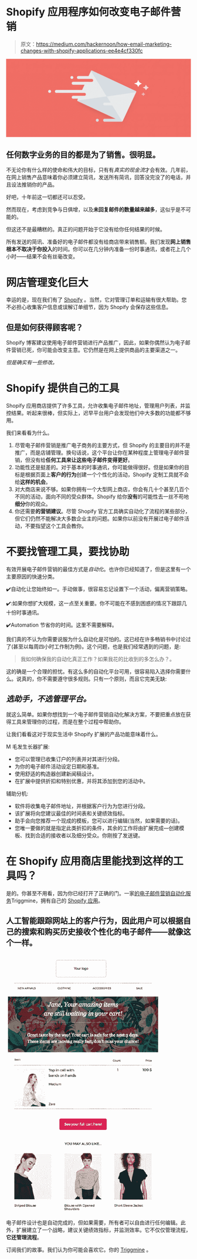 # Shopify 应用程序如何改变电子邮件营销

> 原文：<https://medium.com/hackernoon/how-email-marketing-changes-with-shopify-applications-ee4e4cf330fc>

![](img/e8ca1aad91e3561a7dd71774ab0810ce.png)

## 任何数字业务的目的都是为了销售。很明显。

不无论你有什么样的使命和伟大的目标，只有有*真实的现金流*才会有效。几年前，在网上销售产品意味着你必须建立简讯，发送所有简讯，回答没完没了的电话，并且设法推销你的产品。

好吧，十年前这一切都还可以忍受。

然而现在，考虑到竞争与日俱增，以及**未回复邮件的数量越来越多**，这似乎是不可能的。

但这还不是最糟糕的。真正的问题开始于它没有给你任何结果的时候。

所有发送的简讯、准备好的电子邮件都没有给商店带来销售额。我们发现**网上销售根本不取决于你投入**的时间。你可以在几分钟内准备一份时事通讯，或者花上几个小时——结果不会有丝毫改变。

# **网店管理变化巨大**

幸运的是，现在我们有了 [Shopify](https://www.shopify.ca/) 。当然，它对管理订单和运输有很大帮助。您不必担心收集客户信息或误解订单细节，因为 Shopify 会保存这些信息。

## 但是如何获得顾客呢？

Shopify 博客建议使用电子邮件营销进行产品推广，因此，如果你偶然认为电子邮件营销已死，你可能会改变主意。它仍然是在网上提供商品的主要渠道之一。

*但是确实有一些修改。*

# **Shopify 提供自己的工具**

Shopify 应用商店提供了许多工具，允许收集电子邮件地址，管理用户列表，并监控结果。听起来很棒，但实际上，迟早平台用户会发现他们中大多数的功能都不够用。

我们来看看为什么。

1.  尽管电子邮件营销是推广电子商务的主要方式，但 Shopify 的主要目的并不是推广，而是店铺管理。换句话说，这个平台让你在某种程度上管理电子邮件营销，但没有给**任何工具来让这些电子邮件变得更好**。
2.  功能性还是挺差的。对于基本的时事通讯，你可能做得很好。但是如果你的目标是根据页面上**客户的行为**创建一个个性化的活动，Shopify 定制工具就不会给**这样的机会**。
3.  对大商店来说不够。如果你拥有一个大型网上商店，你会有几十个甚至几百个不同的活动，面向不同的受众群体。Shopify 给你**没有**的可能性去一丝不苟地**细分**你的观众。
4.  你还需要**的营销建议**。尽管 Shopify 官方工具确实自动化了流程的某些部分，但它们仍然不能解决大多数企业主的问题。如果你以前没有开展过电子邮件活动，不要指望这个工具会教你。

# 不要找管理工具，要找协助

有效开展电子邮件营销的最佳方式是*自动化*。也许你已经知道了，但是这里有一个主要原因的快速分类。

✔️自动化让您始终如一。手动做事，很容易忘记设置下一个活动，偏离营销策略。

✔️:如果你想扩大规模，这一点至关重要。你不可能在不感到困惑的情况下跟踪几十份时事通讯。

✔️Automation 节省你的时间。这里不需要解释。

我们真的不认为你需要说服为什么自动化是可怕的。这已经在许多畅销书中讨论过了(甚至以每周四小时工作制为例)。这个问题，也是我们经常遇到的问题，是:

> 我如何确保我的自动化真正工作？如果我花的比收到的多怎么办？。

这的确是一个合理的担忧。有这么多的自动化平台可用，很容易陷入选择你需要什么。说真的，你不需要遵守很多规则。只有一个原则，而且它完美无缺:

## *选助手，不选管理平台。*

就这么简单。如果你想找到一个电子邮件营销自动化解决方案，不要把重点放在获得工具来管理你的过程，而是在整个过程中帮助你。

让我们看看这对于现实生活中 Shopify 扩展的产品功能意味着什么。

M 毛发生长器扩展:

*   您可以管理已收集订户的列表并对其进行分段。
*   为你的电子邮件活动设定日期和基准。
*   使用舒适的构造器创建新闻稿设计。
*   在扩展中提供折扣和特别优惠，并将其添加到您的活动中。

辅助分机:

*   软件将收集电子邮件地址，并根据客户行为为您进行分段。
*   该扩展将向您建议最佳的时间表和关键绩效指标。
*   助手会向您推荐一个现成的模板，您可以进行编辑(当然，如果需要的话)。
*   您唯一要做的就是指定此类折扣的条件，其余的工作将由扩展完成—创建模板、找到合适的接收者以及细分受众。你刚按了发送键。

# 在 Shopify 应用商店里能找到这样的工具吗？

是的。你甚至不用看，因为你已经打开了正确的门。一家[的电子邮件营销自动化服务](http://bit.ly/how-em-changes-with-shopify)Triggmine，拥有自己的 [Shopify 应用](http://bit.ly/Triggmine-on-Shopify-Marketplace)。

## 人工智能跟踪网站上的客户行为，因此用户可以根据自己的搜索和购买历史接收个性化的电子邮件——就像这个一样。

![](img/eec6a4904924cd98b235981c7edbc6da.png)

电子邮件设计也是自动完成的，但如果需要，所有者可以自由进行任何编辑。此外，扩展建立了一个战略，建议关键绩效指标，并监测效率。它不仅仅管理流程，**它还管理流程**。

订阅我们的故事。我们认为你可能会喜欢它。你的 [Triggmine](http://bit.ly/how-em-changes-with-shopify2) 。